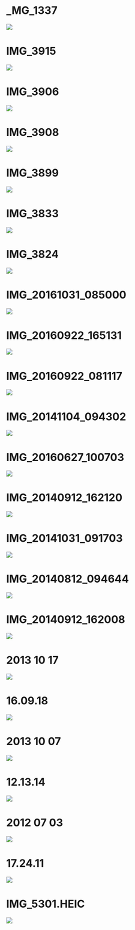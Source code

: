 
# _MG_1337
![](images/_MG_1337.jpg)

# IMG_3915
![](images/IMG_3915.JPG)

# IMG_3906
![](images/IMG_3906.JPG)

# IMG_3908
![](images/IMG_3908.JPG)

# IMG_3899
![](images/IMG_3899.JPG)

# IMG_3833
![](images/IMG_3833.JPG)

# IMG_3824
![](images/IMG_3824.JPG)

# IMG_20161031_085000
![](images/IMG_20161031_085000.jpg)

# IMG_20160922_165131
![](images/IMG_20160922_165131.jpg)

# IMG_20160922_081117
![](images/IMG_20160922_081117.jpg)

# IMG_20141104_094302
![](images/IMG_20141104_094302.jpg)

# IMG_20160627_100703
![](images/IMG_20160627_100703.jpg)

# IMG_20140912_162120
![](images/IMG_20140912_162120.jpg)

# IMG_20141031_091703
![](images/IMG_20141031_091703.jpg)

# IMG_20140812_094644
![](images/IMG_20140812_094644.jpg)

# IMG_20140912_162008
![](images/IMG_20140912_162008.jpg)

# 2013 10 17
![](images/2013-10-17)

# 16.09.18
![](16.09.18.jpg)

# 2013 10 07
![](images/2013-10-07)

# 12.13.14
![](12.13.14.jpg)

# 2012 07 03
![](images/2012-07-03)

# 17.24.11
![](17.24.11.jpg)

# IMG_5301.HEIC
![](images/IMG_5301.HEIC.jpg)

